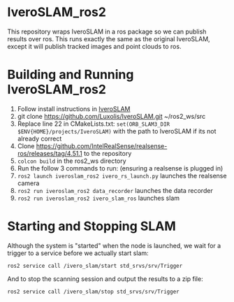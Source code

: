# IveroSLAM_ros2

This repository wraps IveroSLAM in a ros package so we can publish results over ros. This runs exactly the same as the original IveroSLAM, except it will publish tracked images and point clouds to ros.

# Building and Running IveroSLAM_ros2

1. Follow install instructions in [IveroSLAM](https://github.com/Luxolis/IveroSLAM)
2. git clone https://github.com/Luxolis/IveroSLAM.git ~/ros2_ws/src
4. Replace line 22 in CMakeLists.txt: `set(ORB_SLAM3_DIR $ENV{HOME}/projects/IveroSLAM)` with the path to IveroSLAM if its not already correct
5. Clone https://github.com/IntelRealSense/realsense-ros/releases/tag/4.51.1 to the repository
6. `colcon build` in the ros2_ws directory
7. Run the follow 3 commands to run: (ensuring a realsense is plugged in)
8. `ros2 launch iveroslam_ros2 ivero_rs_launch.py` launches the realsense camera
9. `ros2 run iveroslam_ros2 data_recorder` launches the data recorder
10. `ros2 run iveroslam_ros2 ivero_slam_ros`  launches slam

# Starting and Stopping SLAM

Although the system is "started" when the node is launched, we wait for a trigger to a service before we actually start slam:

`ros2 service call /ivero_slam/start std_srvs/srv/Trigger`

And to stop the scanning session and output the results to a zip file:

`ros2 service call /ivero_slam/stop std_srvs/srv/Trigger`
